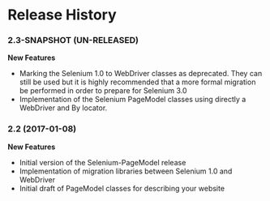 Release History
===============


### 2.3-SNAPSHOT (UN-RELEASED)

**New Features**

- Marking the Selenium 1.0 to WebDriver classes as deprecated. They can still be used but it is highly recommended that a more formal migration be performed in order to prepare for Selenium 3.0
- Implementation of the Selenium PageModel classes using directly a WebDriver and By locator.

### 2.2 (2017-01-08)

**New Features**

- Initial version of the  Selenium-PageModel release
- Implementation of migration libraries between Selenium 1.0 and WebDriver
- Initial draft of PageModel classes for describing your website
